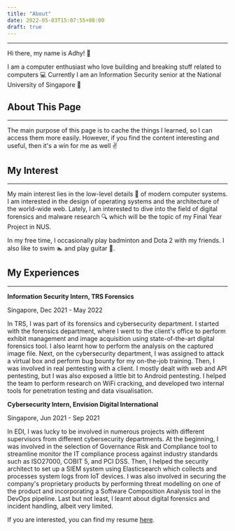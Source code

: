 ```yaml
---
title: "About"
date: 2022-05-03T15:07:55+08:00
draft: true
---
```


---

Hi there, my name is Adhy! :wave:

I am a computer enthusiast who love building and breaking stuff related to computers :computer:
Currently I am an Information Security senior at the National University of Singapore :tiger:

## About This Page

---

The main purpose of this page is to cache the things I learned, so I can access them more easily. However, if you find the content interesting and useful, then it's a win for me as well :v:

## My Interest

---

My main interest lies in the low-level details :wrench: of modern computer systems. I am interested in the design of operating systems and the architecture of the world-wide web. Lately, I am interested to dive into the field of digital forensics and malware research :mag: which will be the topic of my Final Year Project in NUS.

In my free time, I occasionally play badminton and Dota 2 with my friends. I also like to swim :swimmer: and play guitar :guitar:.

## My Experiences

---

**Information Security Intern, TRS Forensics**

Singapore, Dec 2021 - May 2022

In TRS, I was part of its forensics and cybersecurity department. I started with the forensics department, where I went to the client's office to perform exhibit management and image acquisition using state-of-the-art digital forensics tool. I also learnt how to perform the analysis on the captured image file. Next, on the cybersecurity department, I was assigned to attack a virtual box and perform bug bounty for my on-the-job training. Then, I was involved in real pentesting with a client. I mostly dealt with web and API pentesting, but I was also exposed a little bit to Android pentesting. I helped the team to perform research on WiFi cracking, and developed two internal tools for penetration testing and data visualisation.

**Cybersecurity Intern, Envision Digital International**

Singapore, Jun 2021 - Sep 2021

In EDI, I was lucky to be involved in numerous projects with different supervisors from different cybersecurity departments. At the beginning, I was involved in the selection of Governance Risk and Compliance tool to streamline monitor the IT compliance process against industry standards such as ISO27000, COBIT 5, and PCI DSS. Then, I helped the security architect to set up a SIEM system using Elasticsearch which collects and processes system logs from IoT devices. I was also involved in securing the company's proprietary products by performing threat modelling on one of the product and incorporating a Software Composition Analysis tool in the DevOps pipeline. Last but not least, I learnt about digital forensics and incident handling, albeit very limited.

If you are interested, you can find my resume [here](/resume.pdf).
